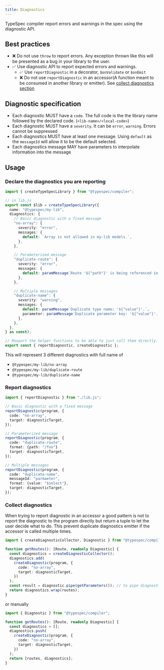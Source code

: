 ```yaml
---
title: Diagnostics
---
```


TypeSpec compiler report errors and warnings in the spec using the diagnostic API.

## Best practices

- ❌ Do not use `throw` to report errors. Any exception thrown like this will be presented as a bug in your library to the user.
- ✅ Use diagnostic API to report expected errors and warnings.
  - ✅ Use `reportDiagnostic` in a decorator, `$onValidate` or `$onEmit`
  - ❌ Do not use `reportDiagnostic` in an accessor(A function meant to be consumed in another library or emitter). See [collect diagnostics section](#collect-diagnostics)

## Diagnostic specification

- Each diagnostic MUST have a `code`. The full code is the the library name followed by the declared code. (`<lib-name>/<local-code>`)
- Each diagnostic MUST have a `severity`. It can be `error`, `warning`. Errors cannot be suppressed
- Each diagnostics MUST have at least one message. Using `default` as the `messageId` will allow it to be the default selected.
- Each diagnostics message MAY have parameters to interpolate information into the message

## Usage

### Declare the diagnostics you are reporting

```ts
import { createTypeSpecLibrary } from "@typespec/compiler";

// in lib.js
export const $lib = createTypeSpecLibrary({
  name: "@typespec/my-lib",
  diagnostics: {
    // Basic diagnostic with a fixed message
    "no-array": {
      severity: "error",
      messages: {
        default: `Array is not allowed in my-lib models.`,
      },
    },

    // Parameterized message
    "duplicate-route": {
      severity: "error",
      messages: {
        default: paramMessage`Route '${"path"}' is being referenced in 2 different operations.`,
      },
    },

    // Multiple messages
    "duplicate-name": {
      severity: "warning",
      messages: {
        default: paramMessage`Duplicate type name: '${"value"}'.`,
        parameter: paramMessage`Duplicate parameter key: '${"value"}'.`,
      },
    },
  },
} as const);

// Rexport the helper functions to be able to just call them directly.
export const { reportDiagnostic, createDiagnostic };
```

This will represent 3 different diagnostics with full name of

- `@typespec/my-lib/no-array`
- `@typespec/my-lib/duplicate-route`
- `@typespec/my-lib/duplicate-name`

### Report diagnostics

```ts
import { reportDiagnostic } from "./lib.js";

// Basic diagnostic with a fixed message
reportDiagnostic(program, {
  code: "no-array",
  target: diagnosticTarget,
});

// Parameterized message
reportDiagnostic(program, {
  code: "duplicate-route",
  format: {path: "/foo"}
  target: diagnosticTarget,
});

// Multiple messages
reportDiagnostic(program, {
  code: "duplicate-name",
  messageId: "parmaeter",
  format: {value: "$select"},
  target: diagnosticTarget,
});
```

### Collect diagnostics

When trying to report diagnostic in an accessor a good pattern is not to report the diagnostic to the program directly but return a tuple to let the user decide what to do.
This prevent duplicate diagnostics emitter if the accessor is called multiple times.

```ts
import { createDiagnosticCollector, Diagnostic } from "@typespec/compiler";

function getRoutes(): [Route, readonly Diagnostic] {
  const diagnostics = createDiagnosticCollector();
  diagnostics.add(
    createDiagnostic(program, {
      code: "no-array",
      target: diagnosticTarget,
    })
  );
  const result = diagnostic.pipe(getParameters()); // to pipe diagnostics returned by `getParameters`
  return diagnostics.wrap(routes);
}
```

or manually

```ts
import { Diagnostic } from "@typespec/compiler";

function getRoutes(): [Route, readonly Diagnostic] {
  const diagnostics = [];
  diagnostics.push(
    createDiagnostic(program, {
      code: "no-array",
      target: diagnosticTarget,
    })
  );
  return [routes, diagnostics];
}
```
